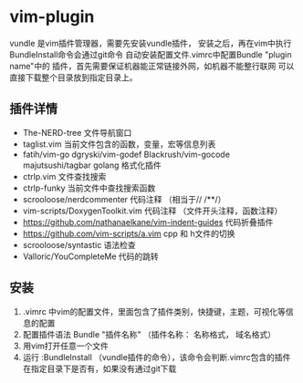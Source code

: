 # vim-plugin
vundle 是vim插件管理器，需要先安装vundle插件，
安装之后，再在vim中执行BundleInstall命令会通过git命令
自动安装配置文件.vimrc中配置Bundle "plugin name"中的
插件，首先需要保证机器能正常链接外网，如机器不能整行联网
可以直接下载整个目录放到指定目录上。
## 插件详情
* The-NERD-tree 文件导航窗口
* taglist.vim 当前文件包含的函数，变量，宏等信息列表
* fatih/vim-go dgryski/vim-godef Blackrush/vim-gocode majutsushi/tagbar golang 格式化插件
* ctrlp.vim 文件查找搜索
* ctrlp-funky 当前文件中查找搜索函数
* scrooloose/nerdcommenter 代码注释 （相当于// /**/）
* vim-scripts/DoxygenToolkit.vim 代码注释 （文件开头注释，函数注释）
* https://github.com/nathanaelkane/vim-indent-guides 代码折叠插件
* https://github.com/vim-scripts/a.vim cpp 和 h文件的切换
* scrooloose/syntastic 语法检查
* Valloric/YouCompleteMe 代码的跳转
## 安装
1. .vimrc 中vim的配置文件，里面包含了插件类别，快捷键，主题，可视化等信息的配置
2. 配置插件语法 Bundle "插件名称"  （插件名称： 名称格式， 域名格式）
3. 用vim打开任意一个文件
4. 运行 :BundleInstall （vundle插件的命令），该命令会判断.vimrc包含的插件在指定目录下是否有，如果没有通过git下载
